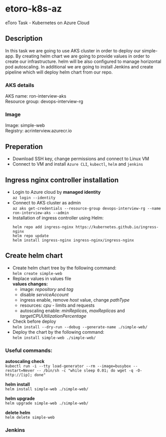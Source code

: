 # etoro-k8s-az
eToro Task - Kubernetes on Azure Cloud

## Description
In this task we are going to use AKS cluster in order to deploy our simple-app.
By creating helm chart we are going to provide values in order to create our infrastructure.
helm will be also configured to manage horizontal pod autoscaling.
In additional we are going to install Jenkins and create pipeline which will deploy helm chart from our repo.

### AKS details
AKS name: ron-interview-aks  
Resource group: devops-interview-rg

### Image
Image: simple-web  
Registry: acrinterview.azurecr.io

## Preperation
- Download SSH key, change permissions and connect to Linux VM
- Connect to VM and install `Azure CLI`, `kubectl`, `helm` and `jenkins`

## Ingress nginx controller installation
- Login to Azure cloud by **managed identity**  
  `az login --identity`
- Connect to AKS cluster as admin  
  `az aks get-credentials --resource-group devops-interview-rg --name ron-interview-aks --admin`
- Installation of ingress controller using Helm:
  ```
  helm repo add ingress-nginx https://kubernetes.github.io/ingress-nginx
  helm repo update
  helm install ingress-nginx ingress-nginx/ingress-nginx
  ```
## Create helm chart
- Create helm chart tree by the following command:  
  `helm create simple-web`
- Replace values in values file  
  **values changes:**
  - image: *repository* and *tag*  
  - disable *serviceAccount*  
  - ingress enable, remove *host* value, change *pathType*  
  - resources: *cpu* - limits and requests  
  - autoscaling enable: *minReplicas*, *maxReplicas* and *targetCPUUtilizationPercentage*
- Check before deploy  
  `helm install --dry-run --debug --generate-name ./simple-web/`
- Deploy the chart by the following command:  
  `helm install simple-web ./simple-web/`  


### Useful commands:
**autoscaling check**  
`kubectl run -i --tty load-generator --rm --image=busybox --restart=Never -- /bin/sh -c "while sleep 0.01; do wget -q -O- http://[ip]; done"`  

**helm install**  
`helm install simple-web ./simple-web/`

**helm upgrade**  
`helm upgrade simple-web ./simple-web/`

**delete helm**  
`helm delete simple-web`

### Jenkins  

